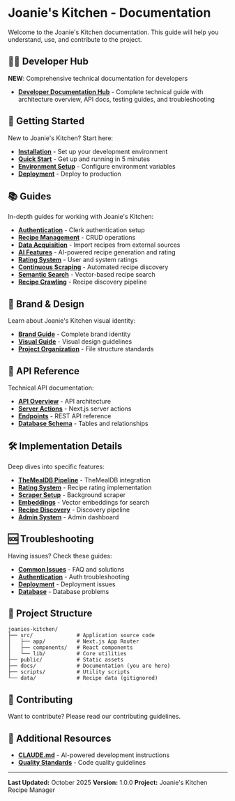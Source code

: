 # Joanie's Kitchen - Documentation

Welcome to the Joanie's Kitchen documentation. This guide will help you understand, use, and contribute to the project.

## 👨‍💻 Developer Hub

**NEW**: Comprehensive technical documentation for developers

- **[Developer Documentation Hub](./developer/README.md)** - Complete technical guide with architecture overview, API docs, testing guides, and troubleshooting

## 🚀 Getting Started

New to Joanie's Kitchen? Start here:

- **[Installation](./getting-started/installation.md)** - Set up your development environment
- **[Quick Start](./getting-started/quick-start.md)** - Get up and running in 5 minutes
- **[Environment Setup](./getting-started/environment-setup.md)** - Configure environment variables
- **[Deployment](./getting-started/deployment.md)** - Deploy to production

## 📚 Guides

In-depth guides for working with Joanie's Kitchen:

- **[Authentication](./guides/authentication.md)** - Clerk authentication setup
- **[Recipe Management](./guides/recipe-management.md)** - CRUD operations
- **[Data Acquisition](./guides/data-acquisition.md)** - Import recipes from external sources
- **[AI Features](./guides/ai-features.md)** - AI-powered recipe generation and rating
- **[Rating System](./guides/rating-system.md)** - User and system ratings
- **[Continuous Scraping](./guides/continuous-scraping.md)** - Automated recipe discovery
- **[Semantic Search](./guides/semantic-search.md)** - Vector-based recipe search
- **[Recipe Crawling](./guides/recipe-crawling.md)** - Recipe discovery pipeline

## 🎨 Brand & Design

Learn about Joanie's Kitchen visual identity:

- **[Brand Guide](./reference/brand-guide.md)** - Complete brand identity
- **[Visual Guide](./reference/visual-guide.md)** - Visual design guidelines
- **[Project Organization](./reference/project-organization.md)** - File structure standards

## 🔧 API Reference

Technical API documentation:

- **[API Overview](./api/overview.md)** - API architecture
- **[Server Actions](./api/server-actions.md)** - Next.js server actions
- **[Endpoints](./api/endpoints.md)** - REST API reference
- **[Database Schema](./reference/database-schema.md)** - Tables and relationships

## 🛠️ Implementation Details

Deep dives into specific features:

- **[TheMealDB Pipeline](./implementation/themealdb-pipeline.md)** - TheMealDB integration
- **[Rating System](./implementation/rating-system.md)** - Recipe rating implementation
- **[Scraper Setup](./implementation/scraper-setup.md)** - Background scraper
- **[Embeddings](./implementation/embeddings.md)** - Vector embeddings for search
- **[Recipe Discovery](./implementation/recipe-discovery.md)** - Discovery pipeline
- **[Admin System](./implementation/admin-system.md)** - Admin dashboard

## 🆘 Troubleshooting

Having issues? Check these guides:

- **[Common Issues](./troubleshooting/common-issues.md)** - FAQ and solutions
- **[Authentication](./troubleshooting/authentication.md)** - Auth troubleshooting
- **[Deployment](./troubleshooting/deployment.md)** - Deployment issues
- **[Database](./troubleshooting/database.md)** - Database problems

## 📁 Project Structure

```
joanies-kitchen/
├── src/              # Application source code
│   ├── app/          # Next.js App Router
│   ├── components/   # React components
│   └── lib/          # Core utilities
├── public/           # Static assets
├── docs/             # Documentation (you are here)
├── scripts/          # Utility scripts
└── data/             # Recipe data (gitignored)
```

## 🤝 Contributing

Want to contribute? Please read our contributing guidelines.

## 📖 Additional Resources

- **[CLAUDE.md](../CLAUDE.md)** - AI-powered development instructions
- **[Quality Standards](./reference/quality.md)** - Code quality guidelines

---

**Last Updated:** October 2025
**Version:** 1.0.0
**Project:** Joanie's Kitchen Recipe Manager
